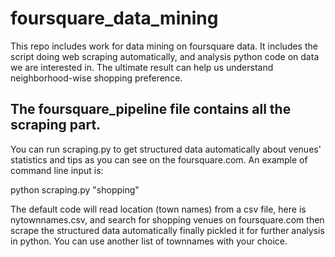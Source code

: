# foursquare_data_mining

This repo includes work for data mining on foursquare data. It includes the script doing web scraping automatically, and analysis python code on data we are interested in. The ultimate result can help us understand neighborhood-wise shopping preference. 

## The foursquare_pipeline file contains all the scraping part. 

You can run scraping.py to get structured data automatically about venues' statistics and tips as you can see on the foursquare.com. An example of command line input is:

python scraping.py "shopping"

The default code will read location (town names) from a csv file, here is nytownnames.csv, and search for shopping venues on foursquare.com then scrape the structured data automatically finally pickled it for further analysis in python. You can use another list of townnames with your choice.





